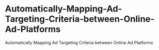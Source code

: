 # Automatically-Mapping-Ad-Targeting-Criteria-between-Online-Ad-Platforms
Automatically Mapping Ad Targeting Criteria between Online Ad Platforms
